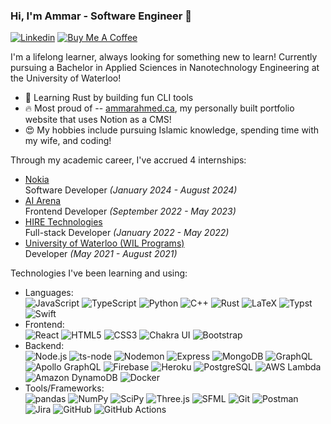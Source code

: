 ### Hi, I'm Ammar - Software Engineer 👋

[![Linkedin](https://img.shields.io/badge/-LinkedIn-blue?style=flat&logo=Linkedin&logoColor=white&link=https://www.linkedin.com/in/ammarahmed2203)](https://www.linkedin.com/in/ammarahmed2203)
[![Buy Me A Coffee](https://img.shields.io/badge/-Buy%20Me%20A%20Coffee-db4c4c?style=flat&logo=buy-me-a-coffee&logoColor=ffffff&link=https%3A%2F%2Fbuymeacoffee.com%2Fammar.ahmed
)](https://buymeacoffee.com/ammar.ahmed)

I'm a lifelong learner, always looking for something new to learn! Currently pursuing a Bachelor in Applied Sciences in Nanotechnology Engineering at the University of Waterloo!

- 🌱 Learning Rust by building fun CLI tools
- 🔥 Most proud of -- [ammarahmed.ca](https://ammarahmed.ca), my personally built portfolio website that uses Notion as a CMS!
- 😍 My hobbies include pursuing Islamic knowledge, spending time with my wife, and coding!

Through my academic career, I've accrued 4 internships:
+ [Nokia](https://nokia.com) <br/> Software Developer *(January 2024 - August 2024)*
+ [AI Arena](https://docs.aiarena.io/) <br /> Frontend Developer *(September 2022 - May 2023)*
+ [HIRE Technologies](https://www.linkedin.com/company/hiretechnologies) <br /> Full-stack Developer *(January 2022 - May 2022)*
+ [University of Waterloo (WIL Programs)](https://uwaterloo.ca/centre-for-work-integrated-learning/) <br /> Developer *(May 2021 - August 2021)*

Technologies I've been learning and using:
<!-- START -->
- Languages: <br />
	![JavaScript](https://img.shields.io/badge/JavaScript-F7DF1E?style=flat&logo=javascript&logoColor=000)
	![TypeScript](https://img.shields.io/badge/TypeScript-3178C6?style=flat&logo=typescript&logoColor=fff)
	![Python](https://img.shields.io/badge/Python-3776AB?style=flat&logo=python&logoColor=fff)
	![C++](https://img.shields.io/badge/C++-00599C?style=flat&logo=cplusplus&logoColor=fff)
	![Rust](https://img.shields.io/badge/Rust-000000?style=flat&logo=rust&logoColor=fff)
	![LaTeX](https://img.shields.io/badge/LaTeX-008080?style=flat&logo=latex&logoColor=fff)
	![Typst](https://img.shields.io/badge/Typst-239DAD?style=flat&logo=typst&logoColor=fff)
	![Swift](https://img.shields.io/badge/Swift-F05138?style=flat&logo=swift&logoColor=fff)
- Frontend: <br />
	![React](https://img.shields.io/badge/React-61DAFB?style=flat&logo=react&logoColor=fff)
	![HTML5](https://img.shields.io/badge/HTML5-E34F26?style=flat&logo=html5&logoColor=fff)
	![CSS3](https://img.shields.io/badge/CSS3-1572B6?style=flat&logo=css3&logoColor=fff)
	![Chakra UI](https://img.shields.io/badge/Chakra%20UI-319795?style=flat&logo=chakraui&logoColor=fff)
	![Bootstrap](https://img.shields.io/badge/Bootstrap-7952B3?style=flat&logo=bootstrap&logoColor=fff)
- Backend: <br />
	![Node.js](https://img.shields.io/badge/Node.js-5FA04E?style=flat&logo=nodedotjs&logoColor=fff)
	![ts-node](https://img.shields.io/badge/ts--node-3178C6?style=flat&logo=tsnode&logoColor=fff)
	![Nodemon](https://img.shields.io/badge/Nodemon-76D04B?style=flat&logo=nodemon&logoColor=fff)
	![Express](https://img.shields.io/badge/Express-000000?style=flat&logo=express&logoColor=fff)
	![MongoDB](https://img.shields.io/badge/MongoDB-47A248?style=flat&logo=mongodb&logoColor=fff)
	![GraphQL](https://img.shields.io/badge/GraphQL-E10098?style=flat&logo=graphql&logoColor=fff)
	![Apollo GraphQL](https://img.shields.io/badge/Apollo%20GraphQL-311C87?style=flat&logo=apollographql&logoColor=fff)
	![Firebase](https://img.shields.io/badge/Firebase-FFCA28?style=flat&logo=firebase&logoColor=000)
	![Heroku](https://img.shields.io/badge/Heroku-430098?style=flat&logo=heroku&logoColor=fff)
	![PostgreSQL](https://img.shields.io/badge/PostgreSQL-4169E1?style=flat&logo=postgresql&logoColor=fff)
	![AWS Lambda](https://img.shields.io/badge/AWS%20Lambda-FF9900?style=flat&logo=awslambda&logoColor=fff)
	![Amazon DynamoDB](https://img.shields.io/badge/Amazon%20DynamoDB-4053D6?style=flat&logo=amazondynamodb&logoColor=fff)
	![Docker](https://img.shields.io/badge/Docker-2496ED?style=flat&logo=docker&logoColor=fff)
- Tools/Frameworks: <br />
	![pandas](https://img.shields.io/badge/pandas-150458?style=flat&logo=pandas&logoColor=fff)
	![NumPy](https://img.shields.io/badge/NumPy-013243?style=flat&logo=numpy&logoColor=fff)
	![SciPy](https://img.shields.io/badge/SciPy-8CAAE6?style=flat&logo=scipy&logoColor=fff)
	![Three.js](https://img.shields.io/badge/Three.js-000000?style=flat&logo=threedotjs&logoColor=fff)
	![SFML](https://img.shields.io/badge/SFML-8CC445?style=flat&logo=sfml&logoColor=fff)
	![Git](https://img.shields.io/badge/Git-F05032?style=flat&logo=git&logoColor=fff)
	![Postman](https://img.shields.io/badge/Postman-FF6C37?style=flat&logo=postman&logoColor=fff)
	![Jira](https://img.shields.io/badge/Jira-0052CC?style=flat&logo=jira&logoColor=fff)
	![GitHub](https://img.shields.io/badge/GitHub-181717?style=flat&logo=github&logoColor=fff)
	![GitHub Actions](https://img.shields.io/badge/GitHub%20Actions-2088FF?style=flat&logo=githubactions&logoColor=fff)
<!-- END -->
